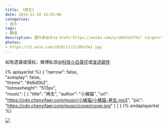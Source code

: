```yaml
---
title: 《再生》
date: 2019-11-20 19:55:00
categories:
- 音乐
tags:
- 翻唱
description: 图片来自于<a href="https://weibo.com/u/1693163742" target="_blank">萝菽菽</a><br/> “一首新的翻唱，《再生》”
photos:
- https://s2.ax1x.com/2019/11/21/MIofAJ.jpg
---
```




如有遗漏或侵权，微博私信@<a href="https://weibo.com/kjxbyz" target="_blank">科技小白英仔</a>或<a href="mailto:me@chenyifaer.com" target="_blank">发送邮件</a>

{% aplayerlist %}
{
    "narrow": false,                          
    "autoplay": false,                         
    "theme": "#e6d0b2",	  
    "listmaxheight": "513px",                    
    "music": [
        {
            "title": "再生",
            "author": "小橘猫",
            "url": "https://cdn.chenyifaer.com/music/小橘猫/小橘猫-再生.mp3",
            "pic": "https://cdn.chenyifaer.com/music/cover/cover.jpg"
        }
    ]
}
{% endaplayerlist %}

![](https://s2.ax1x.com/2019/11/21/MITNgx.jpg)
